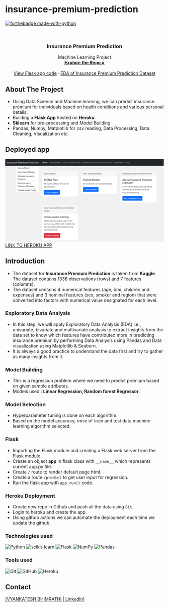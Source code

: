 # insurance-premium-prediction

<div id="top"></div>

[![forthebadge made-with-python](http://ForTheBadge.com/images/badges/made-with-python.svg)](https://www.python.org/)

<!-- PROJECT LOGO -->
<br />
<div align="center">
<h3 align="center">Insurance Premium Prediction</h3>

  <p align="center">
    Machine Learning Project
    <br />
    <a href="https://github.com/vyankateshbhimrathi/insurance-premium-prediction"><strong>Explore the Repo »</strong></a>
    <br />
    <br />
    <a href="https://github.com/vyankateshbhimrathi/insurance-premium-prediction/blob/main/app.py">View Flask app code</a>
    ·
    <a href="https://github.com/vyankateshbhimrathi/insurance-premium-prediction/blob/main/notebook/EDA.ipynb">EDA of Insurance Premium Prediction Dataset</a>
  </p>
</div>


<!-- ABOUT THE PROJECT -->
## About The Project
* Using Data Science and Machine learning, we can predict insurance premium for individuals based on health
conditions and various personal details.
* Building a **Flask App** hosted on **Heroku**.
* **Sklearn** for pre-processing and Model Building
* Pandas, Numpy, Matplotlib for csv reading, Data Processing, Data Cleaning, Visualization etc.

## Deployed app
[![Screenshot (10)](https://github.com/vyankateshbhimrathi/insurance-premium-prediction/blob/main/insurance_premium.png)](https://insurance-premium-prem.herokuapp.com/)
[LINK TO HEROKU APP](https://insurance-premium-prem.herokuapp.com/)

<!-- GETTING STARTED -->
## Introduction
*  The dataset for **Insurance Premium Prediction** is taken from **Kaggle**. The dataset contains 1338 observations (rows) and 7 features (columns). 
*  The dataset contains 4 numerical features (age, bmi, children and expenses) and 3 nominal features (sex, smoker and region) that were converted into factors with numerical value designated for each level.  


### Exploratory Data Analysis
* In this step, we will apply Exploratory Data Analysis (EDA) i.e., univariate, bivariate and multivariate analysis to extract insights from the data set to know which features have contributed more in predicting insurance premium by performing Data Analysis using Pandas and Data visualization using Matplotlib & Seaborn. 
* It is always a good practice to understand the data first and try to gather as many insights from it.

### Model Building 
* This is a regression problem where we need to predict premium based on given sample attributes.
* Models used : **Linear Regression, Random forest Regressor.**

### Model Selection
* Hyperparameter tuning is done on each algorithm.
* Based on the model accuracy, rmse of train and test data machine learning algorithm selected.



### Flask
* Importing the Flask module and creating a Flask web server from the Flask module.
* Create an object **app** in flask class with `__name__` which represents current app.py file.
* Create `/` route to render default page html.
* Create a route `/predict` to get user input for regression. 
* Run the flask app with `app.run()` code.

### Heroku Deployment
* Create new repo in Github and push all the data using `Git`.
* Login to heroku and create the app.
* Using github actions we can automate the deployment each time we update the github.

### **Technologies used**
![Python](https://img.shields.io/badge/python-3670A0?style=for-the-badge&logo=python&logoColor=ffdd54)
![scikit-learn](https://img.shields.io/badge/scikit--learn-%23F7931E.svg?style=for-the-badge&logo=scikit-learn&logoColor=white)
![Flask](https://img.shields.io/badge/flask-%23000.svg?style=for-the-badge&logo=flask&logoColor=white)
![NumPy](https://img.shields.io/badge/numpy-%23013243.svg?style=for-the-badge&logo=numpy&logoColor=white)
![Pandas](https://img.shields.io/badge/pandas-%23150458.svg?style=for-the-badge&logo=pandas&logoColor=white)


### **Tools used**
![Git](https://img.shields.io/badge/git-%23F05033.svg?style=for-the-badge&logo=git&logoColor=white)
![GitHub](https://img.shields.io/badge/github-%23121011.svg?style=for-the-badge&logo=github&logoColor=white)
![Heroku](https://img.shields.io/badge/heroku-%23430098.svg?style=for-the-badge&logo=heroku&logoColor=white)



<!-- CONTACT -->
## Contact
[[VYANKATESH BHIMRATHI | LinkedIn]][reach_linkedin_1]


<!-- MARKDOWN LINKS  -->
<!-- https://www.markdownguide.org/basic-syntax/#reference-style-links -->
[linkedin-url]: https://linkedin.com/in/linkedin_username

<!-- Tools Used -->
[git]: https://git-scm.com/
[github]: https://github.com/
[heroku]: https://www.heroku.com/
[python]: https://www.python.org/
[flask]: https://flask.palletsprojects.com/en/2.1.x/
[sklearn]: https://scikit-learn.org/stable/

<!--contact-->
[reach_linkedin_1]: https://www.linkedin.com/in/vyankatesh-bhimrathi-1461a4140/

